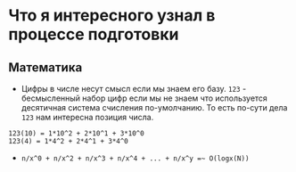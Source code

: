 # Что я интересного узнал в процессе подготовки

## Математика

- Цифры в числе несут смысл если мы знаем его базу.
`123` - бесмысленный набор цифр если мы не знаем что используется десятичная система счисления по-умолчанию.
То есть по-сути дела `123` нам интересна позиция числа.

```
123(10) = 1*10^2 + 2*10^1 + 3*10^0
123(4) = 1*4^2 + 2*4^1 + 3*4^0
```

- `n/x^0 + n/x^2 + n/x^3 + n/x^4 + ... + n/x^y =~ O(logx(N))`

